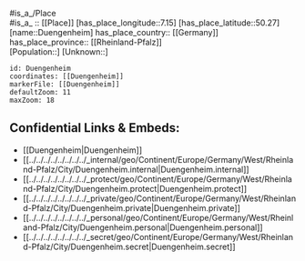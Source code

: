 ﻿---
location: [50.27,7.15] 
mapzoom: [7,12] 
mapmarker: city 
type: City
tags:
- geo/City


SpocWebEntityId: 29934
isDeleted: false
confidential: public

---
#is_a_/Place  
#is_a_ :: [[Place]] 
[has_place_longitude::7.15] 
[has_place_latitude::50.27] 
[name::Duengenheim] 
has_place_country:: [[Germany]]  
has_place_province:: [[Rheinland-Pfalz]]  
[Population::] 
[Unknown::] 


```leaflet
id: Duengenheim
coordinates: [[Duengenheim]] 
markerFile: [[Duengenheim]] 
defaultZoom: 11 
maxZoom: 18
```


## Confidential Links & Embeds: 
- [[Duengenheim|Duengenheim]]  
- [[../../../../../../../../_internal/geo/Continent/Europe/Germany/West/Rheinland-Pfalz/City/Duengenheim.internal|Duengenheim.internal]] 
- [[../../../../../../../../_protect/geo/Continent/Europe/Germany/West/Rheinland-Pfalz/City/Duengenheim.protect|Duengenheim.protect]] 
- [[../../../../../../../../_private/geo/Continent/Europe/Germany/West/Rheinland-Pfalz/City/Duengenheim.private|Duengenheim.private]] 
- [[../../../../../../../../_personal/geo/Continent/Europe/Germany/West/Rheinland-Pfalz/City/Duengenheim.personal|Duengenheim.personal]] 
- [[../../../../../../../../_secret/geo/Continent/Europe/Germany/West/Rheinland-Pfalz/City/Duengenheim.secret|Duengenheim.secret]] 
